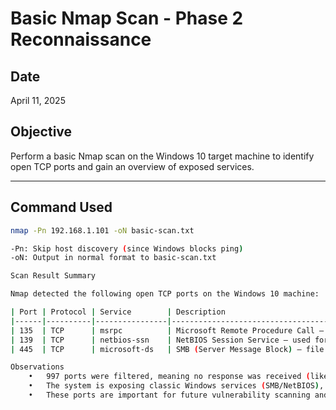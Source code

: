 # Basic Nmap Scan - Phase 2 Reconnaissance

## Date
April 11, 2025

## Objective
Perform a basic Nmap scan on the Windows 10 target machine to identify open TCP ports and gain an overview of exposed services.

---

## Command Used
```bash
nmap -Pn 192.168.1.101 -oN basic-scan.txt

-Pn: Skip host discovery (since Windows blocks ping)
-oN: Output in normal format to basic-scan.txt

Scan Result Summary

Nmap detected the following open TCP ports on the Windows 10 machine:

| Port | Protocol | Service        | Description                                                                 |
|------|----------|----------------|-----------------------------------------------------------------------------|
| 135  | TCP      | msrpc          | Microsoft Remote Procedure Call – used for system-level communication      |
| 139  | TCP      | netbios-ssn    | NetBIOS Session Service – used for legacy Windows file/printer sharing     |
| 445  | TCP      | microsoft-ds   | SMB (Server Message Block) – file sharing, network browsing, Active Directory |

Observations
	•	997 ports were filtered, meaning no response was received (likely due to the Windows firewall).
	•	The system is exposing classic Windows services (SMB/NetBIOS), which are common vectors for exploits like EternalBlue.
	•	These ports are important for future vulnerability scanning and security hardening.

